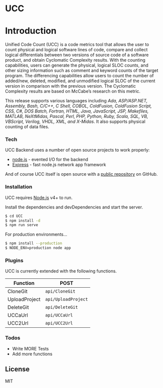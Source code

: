 # UCC

# Introduction
Unified Code Count (UCC) is a code metrics tool that allows the user to count physical and logical software lines of code, compare and collect logical differentials between two versions of source code of a software product, and obtain Cyclomatic Complexity results. With the counting capabilities, users can generate the physical, logical SLOC counts, and other sizing information such as comment and keyword counts of the target program. The differencing capabilities allow users to count the number of added/new, deleted, modified, and unmodified logical SLOC of the current version in comparison with the previous version. The Cyclomatic Complexity results are based on McCabe’s research on this metric.

This release supports various languages including *Ada, ASP/ASP.NET, Assembly, Bash, C/C++, C Shell, COBOL, ColdFusion, ColdFusion Script, CSS, C#, DOS Batch, Fortran, HTML, Java, JavaScript, JSP, Makefiles, MATLAB, NeXtMidas, Pascal, Perl, PHP, Python, Ruby, Scala, SQL, VB, VBScript, Verilog, VHDL, XML, and X-Midas*. It also supports physical counting of data files.
### Tech

UCC Backend uses a number of open source projects to work properly:

* [node.js] - evented I/O for the backend
* [Express] - fast node.js network app framework

And of course UCC itself is open source with a [public repository][ucc] on GitHub.

### Installation
UCC requires [Node.js](https://nodejs.org/) v4+ to run.

Install the dependencies and devDependencies and start the server.

```sh
$ cd UCC
$ npm install -d
$ npm run serve
```

For production environments...

```sh
$ npm install --production
$ NODE_ENV=production node app
```

### Plugins

UCC is currently extended with the following functions.

| Function | POST |
| ------ | ------ |
| CloneGit | ```api/CloneGit``` |
| UploadProject | ```api/UploadProject``` |
| DeleteGit | ```api/DeleteGit``` |
| UCCaUrl | ```api/UCCaUrl``` |
| UCC2Url | ```api/UCC2Url``` |

### Todos

 - Write MORE Tests
 - Add more functions

License
----

MIT

   [ucc]: <https://github.com/hcthanhhh/UCC>
   [node.js]: <http://nodejs.org>
   [express]: <http://expressjs.com>

